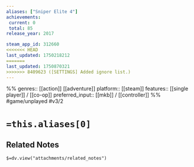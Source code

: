```yaml
---
aliases: ["Sniper Elite 4"]
achievements:
 current: 0
 total: 85
release_year: 2017

steam_app_id: 312660
<<<<<<< HEAD
last_updated: 1750218212
=======
last_updated: 1750870321
>>>>>>> 8409623 ([SETTINGS] Added ignore list.)
---
```

%%
genres:: [[action]] [[adventure]]
platform:: [[steam]]
features:: [[single player]] / [[co-op]]
preferred_input:: [[mkb]] / [[controller]]
%%
#game/unplayed
#v3/2

# `=this.aliases[0]`
## Related Notes
`$=dv.view("attachments/related_notes")`